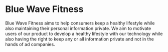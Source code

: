 # Blue Wave Fitness
Blue Wave Fitness aims to help consumers keep a healthy lifestyle while also maintaining their personal information private. We aim to motivate users of our product to develop a healthy lifestyle with our technology while also having the right to keep any or all information private and not in the hands of ad companies.
